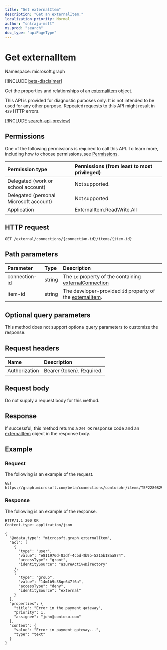 ```yaml
---
title: "Get externalItem"
description: "Get an externalItem."
localization_priority: Normal
author: "snlraju-msft"
ms.prod: "search"
doc_type: "apiPageType"
---
```


# Get externalItem

Namespace: microsoft.graph

[!INCLUDE [beta-disclaimer](../../includes/beta-disclaimer.md)]

Get the properties and relationships of an [externalitem](../resources/externalitem.md) object.

This API is provided for diagnostic purposes only. It is not intended to be used for any other purpose. Repeated requests to this API might result in `429` HTTP errors.

[!INCLUDE [search-api-preview](../../includes/search-api-preview-signup.md)]

## Permissions

One of the following permissions is required to call this API. To learn more, including how to choose permissions, see [Permissions](/graph/permissions-reference).

| Permission type                        | Permissions (from least to most privileged) |
|:---------------------------------------|:--------------------------------------------|
| Delegated (work or school account)     | Not supported. |
| Delegated (personal Microsoft account) | Not supported. |
| Application                            | ExternalItem.ReadWrite.All |

## HTTP request

<!-- { "blockType": "ignored" } -->

```http
GET /external/connections/{connection-id}/items/{item-id}
```

## Path parameters

| Parameter     | Type   | Description                                         |
|:--------------|:-------|:----------------------------------------------------|
| connection-id | string | The `id` property of the containing [externalConnection](../resources/externalconnection.md) |
| item-id       | string | The developer-provided `id` property of the [externalItem](../resources/externalitem.md). |

## Optional query parameters

This method does not support optional query parameters to customize the response.

## Request headers

| Name          | Description               |
|:--------------|:--------------------------|
| Authorization | Bearer {token}. Required. |

## Request body

Do not supply a request body for this method.

## Response

If successful, this method returns a `200 OK` response code and an [externalItem](../resources/externalitem.md) object in the response body.

## Example

### Request

The following is an example of the request.

```http
GET https://graph.microsoft.com/beta/connections/contosohr/items/TSP228082938
```

<!-- markdownlint-disable MD024 -->
### Response
<!-- markdownlint-enable MD024 -->

The following is an example of the response.

<!-- {
  "blockType": "response",
  "truncated": true
} -->

```http
HTTP/1.1 200 OK
Content-type: application/json

{
  "@odata.type": "microsoft.graph.externalItem",
  "acl": [
    {
      "type": "user",
      "value": "e811976d-83df-4cbd-8b9b-5215b18aa874",
      "accessType": "grant",
      "identitySource": "azureActiveDirectory"
    },
    {
      "type": "group",
      "value": "14m1b9c38qe647f6a",
      "accessType": "deny",
      "identitySource": "external"
    }
  ],
  "properties": {
    "title": "Error in the payment gateway",
    "priority": 1,
    "assignee": "john@contoso.com"
  },
  "content": {
    "value": "Error in payment gateway...",
    "type": "text"
  }
}
```

<!-- uuid: 16cd6b66-4b1a-43a1-adaf-3a886856ed98
2019-02-04 14:57:30 UTC -->
<!-- {
  "type": "#page.annotation",
  "description": "Get externalItem",
  "keywords": "",
  "section": "documentation",
  "tocPath": ""
}-->
